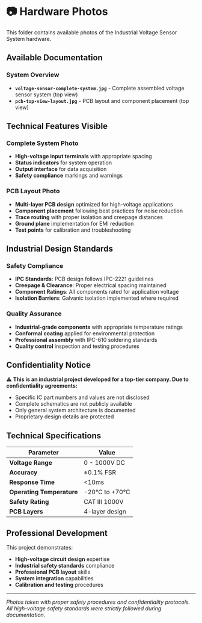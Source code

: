 # 📷 Hardware Photos

This folder contains available photos of the Industrial Voltage Sensor System hardware.

## Available Documentation

### System Overview
- **`voltage-sensor-complete-system.jpg`** - Complete assembled voltage sensor system (top view)
- **`pcb-top-view-layout.jpg`** - PCB layout and component placement (top view)

## Technical Features Visible

### Complete System Photo
- **High-voltage input terminals** with appropriate spacing
- **Status indicators** for system operation
- **Output interface** for data acquisition
- **Safety compliance** markings and warnings

### PCB Layout Photo
- **Multi-layer PCB design** optimized for high-voltage applications
- **Component placement** following best practices for noise reduction
- **Trace routing** with proper isolation and creepage distances
- **Ground plane** implementation for EMI reduction
- **Test points** for calibration and troubleshooting

## Industrial Design Standards

### Safety Compliance
- **IPC Standards**: PCB design follows IPC-2221 guidelines
- **Creepage & Clearance**: Proper electrical spacing maintained
- **Component Ratings**: All components rated for application voltage
- **Isolation Barriers**: Galvanic isolation implemented where required

### Quality Assurance
- **Industrial-grade components** with appropriate temperature ratings
- **Conformal coating** applied for environmental protection
- **Professional assembly** with IPC-610 soldering standards
- **Quality control** inspection and testing procedures

## Confidentiality Notice

⚠️ **This is an industrial project developed for a top-tier company. Due to confidentiality agreements:**
- Specific IC part numbers and values are not disclosed
- Complete schematics are not publicly available
- Only general system architecture is documented
- Proprietary design details are protected

## Technical Specifications

| Parameter | Value |
|-----------|-------|
| **Voltage Range** | 0 - 1000V DC |
| **Accuracy** | ±0.1% FSR |
| **Response Time** | <10ms |
| **Operating Temperature** | -20°C to +70°C |
| **Safety Rating** | CAT III 1000V |
| **PCB Layers** | 4-layer design |

## Professional Development

This project demonstrates:
- **High-voltage circuit design** expertise
- **Industrial safety standards** compliance
- **Professional PCB layout** skills
- **System integration** capabilities
- **Calibration and testing** procedures

---

*Photos taken with proper safety procedures and confidentiality protocols. All high-voltage safety standards were strictly followed during documentation.*

